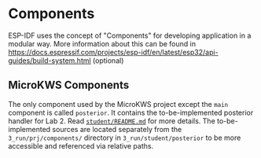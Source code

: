 # Components

ESP-IDF uses the concept of "Components" for developing application in a modular way. More information about this can be found in https://docs.espressif.com/projects/esp-idf/en/latest/esp32/api-guides/build-system.html (optional)

## MicroKWS Components

The only component used by the MicroKWS project except the `main` component is called `posterior`. It contains the to-be-implemented posterior handler for Lab 2. Read [`student/README.md`](student/README.md) for more details. The to-be-implemented sources are located separately from the `3_run/prj/components/` directory in `3_run/student/posterior` to be more accessible and referenced via relative paths.

